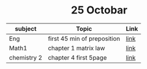 <div align='center'><h1>25 Octobar</h1></div>


|  subject    |      Topic                    |   Link    |
|-------------|-------------------------------|-----------|
| Eng         | first 45 min of preposition   |[link](https://youtu.be/vC2_hacfr7I?si=vmV7hBauS3oyC0Cp)|
| Math1       |chapter 1 matrix law           | [link]()  |
| chemistry 2 | chapter 4 first 5page         | [link]()  | 
